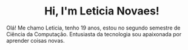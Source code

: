 <h1 align="center">Hi, I'm Leticia Novaes!</h1>

<p>Olá! Me chamo Leticia, tenho 19 anos, estou no segundo semestre de Ciência da Computação. Entusiasta da tecnologia sou apaixonada por aprender coisas novas.</p>



<!---
LeticiaNovaesAntunes/LeticiaNovaesAntunes is a ✨ special ✨ repository because its `README.md` (this file) appears on your GitHub profile.
You can click the Preview link to take a look at your changes.
--->
